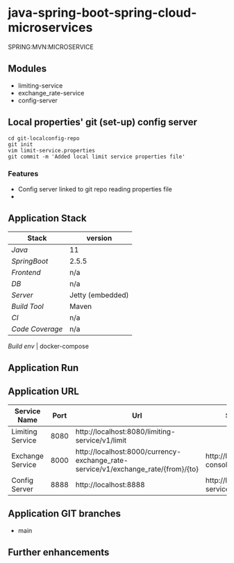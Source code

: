 # java-spring-boot-spring-cloud-microservices
SPRING:MVN:MICROSERVICE

## Modules 
- limiting-service
- exchange_rate-service  
- config-server

## Local properties' git (set-up) config server
``` 
cd git-localconfig-repo
git init 
vim limit-service.properties
git commit -m 'Added local limit service properties file'
```

### Features
- Config server linked to git repo reading properties file
- 


## 

## Application Stack

Stack  | version |
--- | --- |  
*Java* | 11
*SpringBoot* |  2.5.5
*Frontend* | n/a
*DB* | n/a
*Server* | Jetty (embedded)
*Build Tool* | Maven
*CI* | n/a
*Code Coverage* | n/a

*Build env* | docker-compose

## Application Run

## Application URL
Service Name | Port | Url | Supporting Url
--- | --- | --- |--- |
Limiting Service | 8080 | http://localhost:8080/limiting-service/v1/limit |
Exchange Service | 8000 | http://localhost:8000/currency-exchange_rate-service/v1/exchange_rate/{from}/{to} | http://localhost:8000/h2-console/
Config Server | 8888 | http://localhost:8888 | http://localhost:8888/limit-service/default


## Application GIT branches
- main

## Further enhancements 